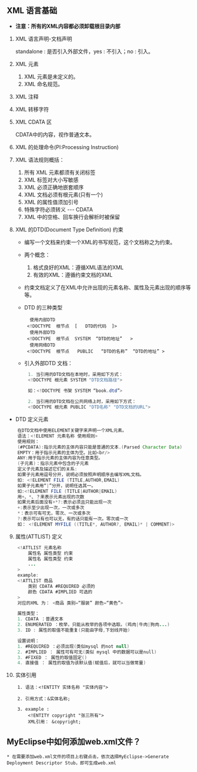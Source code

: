 ## XML 语言基础

* **注意：所有的XML内容都必须卸载根目录内部**

1. XML 语言声明-文档声明

    <? xml version="1.0" encoding="utf-8" standalone="yes" ?>

    standalone : 是否引入外部文件，yes : 不引入；no : 引入。

2. XML 元素

    1. XML 元素是未定义的。
    2. XML 命名规范。

3. XML 注释

4. XML 转移字符

5. XML CDATA 区

    CDATA中的内容，视作普通文本。
    <![CDATA[文本内容]]>

6. XML 的处理命令(PI:Processing Instruction)

    <? xml-stylesheet type="text/css" href="aaa.css" ?>

7. XML 语法规则概括：

    1. 所有 XML 元素都须有关闭标签
    2. XML 标签对大小写敏感
    3. XML 必须正确地嵌套顺序
    4. XML 文档必须有根元素(只有一个)
    5. XML 的属性值须加引号
    6. 特殊字符必须转义 --- CDATA
    7. XML 中的空格、回车换行会解析时被保留

8. XML 的DTD(Document Type Definition) 约束

    * 编写一个文档来约束一个XML的书写规范，这个文档称之为约束。

    * 两个概念：

        1. 格式良好的XML：遵循XML语法的XML
        2. 有效的XML：遵循约束文档的XML

    * 约束文档定义了在XML中允许出现的元素名称、属性及元素出现的顺序等等。

    * DTD 的三种类型
    
            使用内部DTD
           <!DOCTYPE  根节点  [   DTD的代码  ]>
            使用外部DTD
           <!DOCTYPE  根节点  SYSTEM  “DTD的地址”   >
            使用网络DTD
           <!DOCTYPE  根节点   PUBLIC   “DTD的名称”  “DTD的地址” >

    * 引入外部DTD 文档：
```java
        1. 当引用的DTD文档在本地时，采用如下方式：
        <!DOCTYPE 根元素 SYSTEM "DTD文档路径">
    
        如：<!DOCTYPE 书架 SYSTEM “book.dtd”>

        2. 当引用的DTD文档在公共网络上时，采用如下方式：
        <!DOCTYPE 根元素 PUBLIC "DTD名称" "DTD文档的URL">
```
   
   * DTD 定义元素
  
```java
    在DTD文档中使用ELEMENT关键字来声明一个XML元素。
    语法：<!ELEMENT 元素名称 使用规则>
    使用规则：
    (#PCDATA):指示元素的主体内容只能是普通的文本.(Parsed Character Data)
    EMPTY：用于指示元素的主体为空。比如<br/>
    ANY:用于指示元素的主体内容为任意类型。
    (子元素)：指示元素中包含的子元素
    定义子元素及描述它们的关系:
    如果子元素用逗号分开，说明必须按照声明顺序去编写XML文档。
    如: <!ELEMENT FILE (TITLE,AUTHOR,EMAIL)
    如果子元素用“|”分开，说明任选其一。
    如:<!ELEMENT FILE (TITLE|AUTHOR|EMAIL)
    用+、*、？来表示元素出现的次数
    如果元素后面没有+*?:表示必须且只能出现一次
    +:表示至少出现一次，一次或多次
    *：表示可有可无，零次、一次或多次
    ?:表示可以有也可以无，有的话只能有一次。零次或一次
    如： <!ELEMENT MYFILE ((TITLE*, AUTHOR?, EMAIL)* | COMMENT)> 
```

9. 属性(ATTLIST) 定义
```java
    <!ATTLIST 元素名称
        属性名 属性类型 约束
        属性名 属性类型 约束
        ...
    >
    example: 
    <!ATTLIST 商品
        类别 CDATA #REQUIRED 必须的
        颜色 CDATA #IMPLIED 可选的
    >
    对应的XML 为： <商品 类别=“服装” 颜色=“黄色”>

    属性类型：
    1. CDATA ：普通文本
    2. ENUMERATED ：枚举，只能从枚举的各项中选取。(鸡肉|牛肉|狗肉...)
    3. ID : 属性的取值不能重复(只能由字母,下划线开始)

    设置说明：
    1. #REQUIRED ：必须出现(类似mysql 的not null)
    2. #IMPLIED ： 属性可有可无(类似 mysql 中的数据可以是null)
    3. #FIXED ： 属性的取值固定()
    4. 直接值 ： 属性的取值为该默认值(赋值后，就可以当做常量)
```

10. 实体引用
```
    1. 语法：<!ENTITY 实体名称 "实体内容">

    2. 引用方式：&实体名称;

    3. example :
        <!ENTITY copyright "张三所有">
        XML引用： &copyright;

```

## MyEclipse中如何添加web.xml文件？
    * 在需要添加web.xml文件的项目上右键点击，依次选择MyEclipse->Generate Deployment Descriptor Stub，即可生成web.xml


